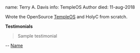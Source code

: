 name: Terry A. Davis
info: TempleOS Author
died: 11-aug-2018

Wrote the OpenSource [TempleOS](https://templeos.org/) and HolyC from scratch.

**Testimonials**


> Sample testimonial

-- [Name](https://sample-profile.link)  


